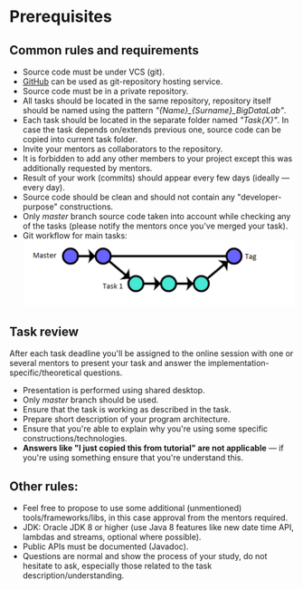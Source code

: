 # Prerequisites 

## Common rules and requirements
- Source code must be under VCS (git).
- [GitHub](https://github.com) can be used as git-repository hosting service.
- Source code must be in a private repository.
- All tasks should be located in the same repository, repository itself should be named using the
 pattern *"{Name}_{Surname}_BigDataLab"*.
- Each task should be located in the separate folder named *"Task{X}"*.
 In case the task depends on/extends previous one, source code can be copied into current task folder.
- Invite your mentors as collaborators to the repository.
- It is forbidden to add any other members to your project except this was additionally requested by mentors.
- Result of your work (commits) should appear every few days (ideally — every day).
- Source code should be clean and should not contain any "developer-purpose" constructions.
- Only *master* branch source code taken into account while checking any of the tasks (please
  notify the mentors once you've merged your task).
- Git workflow for main tasks:  
    ![Git Workflow Image](git_workflow.png)

## Task review
After each task deadline you'll be assigned to the online session with one or several mentors to
present your task and answer the implementation-specific/theoretical questions.
- Presentation is performed using shared desktop.
- Only *master* branch should be used.
- Ensure that the task is working as described in the task.
- Prepare short description of your program architecture.
- Ensure that you're able to explain why you're using some specific constructions/technologies.
- **Answers like "I just copied this from tutorial" are not applicable** — if you're using something
 ensure that you're understand this.

## Other rules:
- Feel free to propose to use some additional (unmentioned) tools/frameworks/libs, in this case 
approval from the mentors required.
- JDK: Oracle JDK 8 or higher (use Java 8 features like new date time API, lambdas and streams, optional where possible).
- Public APIs must be documented (Javadoc).
- Questions are normal and show the process of your study, do not hesitate to ask, especially
those related to the task description/understanding.
